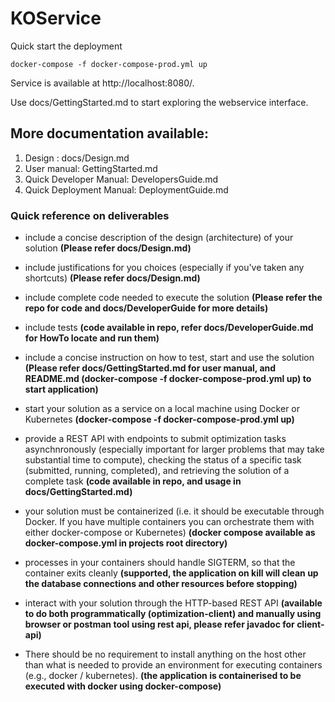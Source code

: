# KOService

Quick start the deployment

```
docker-compose -f docker-compose-prod.yml up
```
Service is available at http://localhost:8080/.

Use docs/GettingStarted.md to start exploring the webservice interface.

## More documentation available:

1. Design : docs/Design.md
2. User manual: GettingStarted.md
3. Quick Developer Manual: DevelopersGuide.md
4. Quick Deployment Manual: DeploymentGuide.md

### Quick reference on deliverables

* include a concise description of the design (architecture) of your solution  **(Please refer docs/Design.md)**

* include justifications for you choices (especially if you've taken any shortcuts) **(Please refer docs/Design.md)**

* include complete code needed to execute the solution **(Please refer the repo for code and docs/DeveloperGuide for more details)**

* include tests **(code available in repo, refer docs/DeveloperGuide.md for HowTo locate and run them)**

* include a concise instruction on how to test, start and use the solution **(Please refer docs/GettingStarted.md for user manual, and README.md (docker-compose -f docker-compose-prod.yml up) to start application)**

* start your solution as a service on a local machine using Docker or Kubernetes 
**(docker-compose -f docker-compose-prod.yml up)**

* provide a REST API with endpoints to submit optimization tasks asynchnronously (especially important for larger problems that may take substantial time to compute), checking the status of a specific task (submitted, running, completed), and retrieving the solution of a complete task
**(code available in repo, and usage in docs/GettingStarted.md)**

* your solution must be containerized (i.e. it should be executable through Docker. If you have multiple containers you can orchestrate them with either docker-compose or Kubernetes)
**(docker compose available as docker-compose.yml in projects root directory)**

* processes in your containers should handle SIGTERM, so that the container exits cleanly
**(supported, the application on kill will clean up the database connections and other resources before stopping)**

* interact with your solution through the HTTP-based REST API
**(available to do both programmatically (optimization-client) and manually using browser or postman tool using rest api, please refer javadoc for client-api)**

* There should be no requirement to install anything on the host other than what is needed to provide an environment for executing containers (e.g., docker / kubernetes).
**(the application is containerised to be executed with docker using docker-compose)**

